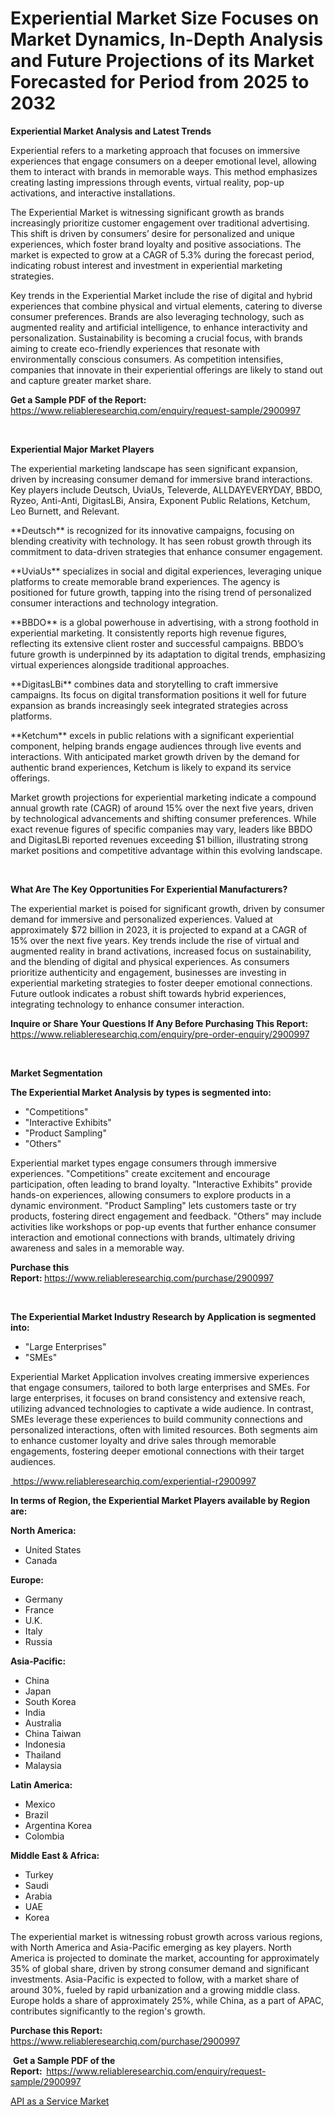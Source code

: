 <p><h1>Experiential Market Size Focuses on Market Dynamics, In-Depth Analysis and Future Projections of its Market Forecasted for Period from 2025 to 2032</h1></p><p><strong>Experiential Market Analysis and Latest Trends</strong></p>
<p><p>Experiential refers to a marketing approach that focuses on immersive experiences that engage consumers on a deeper emotional level, allowing them to interact with brands in memorable ways. This method emphasizes creating lasting impressions through events, virtual reality, pop-up activations, and interactive installations. </p><p>The Experiential Market is witnessing significant growth as brands increasingly prioritize customer engagement over traditional advertising. This shift is driven by consumers’ desire for personalized and unique experiences, which foster brand loyalty and positive associations. The market is expected to grow at a CAGR of 5.3% during the forecast period, indicating robust interest and investment in experiential marketing strategies.</p><p>Key trends in the Experiential Market include the rise of digital and hybrid experiences that combine physical and virtual elements, catering to diverse consumer preferences. Brands are also leveraging technology, such as augmented reality and artificial intelligence, to enhance interactivity and personalization. Sustainability is becoming a crucial focus, with brands aiming to create eco-friendly experiences that resonate with environmentally conscious consumers. As competition intensifies, companies that innovate in their experiential offerings are likely to stand out and capture greater market share.</p></p>
<p><strong>Get a Sample PDF of the Report:&nbsp;</strong> <a href="https://www.reliableresearchiq.com/enquiry/request-sample/2900997?utm_campaign=2302&utm_medium=2&utm_source=Github&utm_content=ia&utm_term=16032025&utm_id=experiential">https://www.reliableresearchiq.com/enquiry/request-sample/2900997</a></p>
<p>&nbsp;</p>
<p><strong>Experiential Major Market Players</strong></p>
<p><p>The experiential marketing landscape has seen significant expansion, driven by increasing consumer demand for immersive brand interactions. Key players include Deutsch, UviaUs, Televerde, ALLDAYEVERYDAY, BBDO, Ryzeo, Anti-Anti, DigitasLBi, Ansira, Exponent Public Relations, Ketchum, Leo Burnett, and Relevant.</p><p>**Deutsch** is recognized for its innovative campaigns, focusing on blending creativity with technology. It has seen robust growth through its commitment to data-driven strategies that enhance consumer engagement. </p><p>**UviaUs** specializes in social and digital experiences, leveraging unique platforms to create memorable brand experiences. The agency is positioned for future growth, tapping into the rising trend of personalized consumer interactions and technology integration.</p><p>**BBDO** is a global powerhouse in advertising, with a strong foothold in experiential marketing. It consistently reports high revenue figures, reflecting its extensive client roster and successful campaigns. BBDO’s future growth is underpinned by its adaptation to digital trends, emphasizing virtual experiences alongside traditional approaches.</p><p>**DigitasLBi** combines data and storytelling to craft immersive campaigns. Its focus on digital transformation positions it well for future expansion as brands increasingly seek integrated strategies across platforms. </p><p>**Ketchum** excels in public relations with a significant experiential component, helping brands engage audiences through live events and interactions. With anticipated market growth driven by the demand for authentic brand experiences, Ketchum is likely to expand its service offerings.</p><p>Market growth projections for experiential marketing indicate a compound annual growth rate (CAGR) of around 15% over the next five years, driven by technological advancements and shifting consumer preferences. While exact revenue figures of specific companies may vary, leaders like BBDO and DigitasLBi reported revenues exceeding $1 billion, illustrating strong market positions and competitive advantage within this evolving landscape.</p></p>
<p>&nbsp;</p>
<p><strong>What Are The Key Opportunities For Experiential Manufacturers?</strong></p>
<p><p>The experiential market is poised for significant growth, driven by consumer demand for immersive and personalized experiences. Valued at approximately $72 billion in 2023, it is projected to expand at a CAGR of 15% over the next five years. Key trends include the rise of virtual and augmented reality in brand activations, increased focus on sustainability, and the blending of digital and physical experiences. As consumers prioritize authenticity and engagement, businesses are investing in experiential marketing strategies to foster deeper emotional connections. Future outlook indicates a robust shift towards hybrid experiences, integrating technology to enhance consumer interaction.</p></p>
<p><strong>Inquire or Share Your Questions If Any Before Purchasing This Report:</strong> <a href="https://www.reliableresearchiq.com/enquiry/pre-order-enquiry/2900997?utm_campaign=2302&utm_medium=2&utm_source=Github&utm_content=ia&utm_term=16032025&utm_id=experiential">https://www.reliableresearchiq.com/enquiry/pre-order-enquiry/2900997</a></p>
<p>&nbsp;</p>
<p><strong>Market Segmentation</strong></p>
<p><strong>The Experiential Market Analysis by types is segmented into:</strong></p>
<p><ul><li>"Competitions"</li><li>"Interactive Exhibits"</li><li>"Product Sampling"</li><li>"Others"</li></ul></p>
<p><p>Experiential market types engage consumers through immersive experiences. "Competitions" create excitement and encourage participation, often leading to brand loyalty. "Interactive Exhibits" provide hands-on experiences, allowing consumers to explore products in a dynamic environment. "Product Sampling" lets customers taste or try products, fostering direct engagement and feedback. "Others" may include activities like workshops or pop-up events that further enhance consumer interaction and emotional connections with brands, ultimately driving awareness and sales in a memorable way.</p></p>
<p><strong>Purchase this Report:&nbsp;</strong><a href="https://www.reliableresearchiq.com/purchase/2900997?utm_campaign=2302&utm_medium=2&utm_source=Github&utm_content=ia&utm_term=16032025&utm_id=experiential">https://www.reliableresearchiq.com/purchase/2900997</a></p>
<p>&nbsp;</p>
<p><strong>The Experiential Market Industry Research by Application is segmented into:</strong></p>
<p><ul><li>"Large Enterprises"</li><li>"SMEs"</li></ul></p>
<p><p>Experiential Market Application involves creating immersive experiences that engage consumers, tailored to both large enterprises and SMEs. For large enterprises, it focuses on brand consistency and extensive reach, utilizing advanced technologies to captivate a wide audience. In contrast, SMEs leverage these experiences to build community connections and personalized interactions, often with limited resources. Both segments aim to enhance customer loyalty and drive sales through memorable engagements, fostering deeper emotional connections with their target audiences.</p></p>
<p><a href="https://www.reliableresearchiq.com/experiential-r2900997?utm_campaign=2302&utm_medium=2&utm_source=Github&utm_content=ia&utm_term=16032025&utm_id=experiential">&nbsp;https://www.reliableresearchiq.com/experiential-r2900997</a></p>
<p><strong>In terms of Region, the Experiential Market Players available by Region are:</strong></p>
<p>
    <p> <strong> North America: </strong>
        <ul>
            <li>United States</li>
            <li>Canada</li>
        </ul>
        </p> 
    <p> <strong> Europe: </strong>
        <ul>
            <li>Germany</li>
            <li>France</li>
            <li>U.K.</li>
            <li>Italy</li>
            <li>Russia</li>
        </ul>
        </p> 
    <p> <strong> Asia-Pacific: </strong>
        <ul>
            <li>China</li>
            <li>Japan</li>
            <li>South Korea</li>
            <li>India</li>
            <li>Australia</li>
            <li>China Taiwan</li>
            <li>Indonesia</li>
            <li>Thailand</li>
            <li>Malaysia</li>
        </ul>
        </p> 
    <p> <strong> Latin America: </strong>
        <ul>
            <li>Mexico</li>
            <li>Brazil</li>
            <li>Argentina Korea</li>
            <li>Colombia</li>
        </ul>
        </p> 
    <p> <strong> Middle East & Africa: </strong>
        <ul>
            <li>Turkey</li>
            <li>Saudi</li>
            <li>Arabia</li>
            <li>UAE</li>
            <li>Korea</li>
        </ul>
    </p>
    </p>
<p><p>The experiential market is witnessing robust growth across various regions, with North America and Asia-Pacific emerging as key players. North America is projected to dominate the market, accounting for approximately 35% of global share, driven by strong consumer demand and significant investments. Asia-Pacific is expected to follow, with a market share of around 30%, fueled by rapid urbanization and a growing middle class. Europe holds a share of approximately 25%, while China, as a part of APAC, contributes significantly to the region's growth.</p></p>
<p><strong>Purchase this Report: </strong><a href="https://www.reliableresearchiq.com/purchase/2900997?utm_campaign=2302&utm_medium=2&utm_source=Github&utm_content=ia&utm_term=16032025&utm_id=experiential">https://www.reliableresearchiq.com/purchase/2900997</a></p>
<p>&nbsp;<strong>Get a Sample PDF of the Report:&nbsp;&nbsp;</strong><a href="https://www.reliableresearchiq.com/enquiry/request-sample/2900997?utm_campaign=2302&utm_medium=2&utm_source=Github&utm_content=ia&utm_term=16032025&utm_id=experiential">https://www.reliableresearchiq.com/enquiry/request-sample/2900997</a></p>
<p><strong></strong></p>
<p><p><a href="https://github.com/FosterFahey91/Market-Research-Report-List-1/blob/main/api-as-a-service-market.md?utm_campaign=2302&utm_medium=2&utm_source=Github&utm_content=ia&utm_term=16032025&utm_id=experiential">API as a Service Market</a></p></p>
